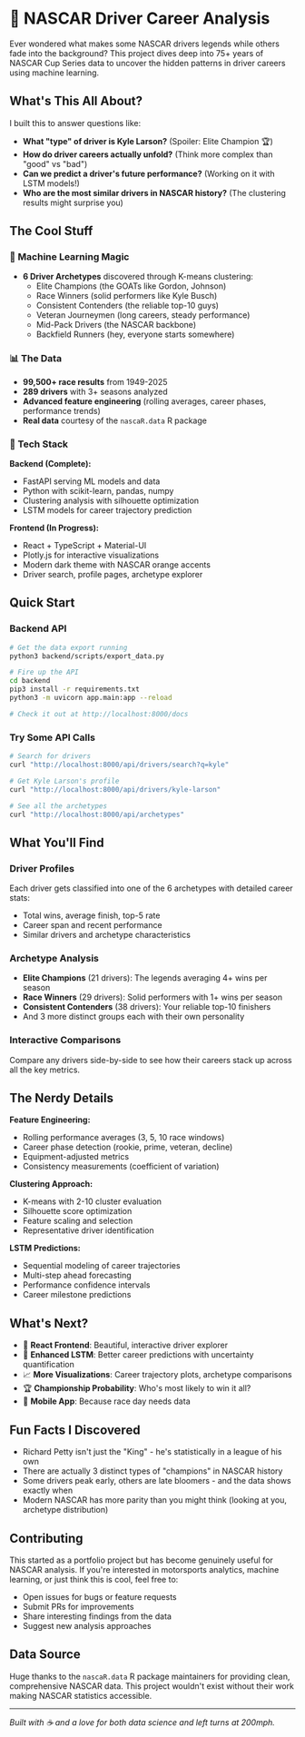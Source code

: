 # 🏁 NASCAR Driver Career Analysis

Ever wondered what makes some NASCAR drivers legends while others fade into the background? This project dives deep into 75+ years of NASCAR Cup Series data to uncover the hidden patterns in driver careers using machine learning.

## What's This All About?

I built this to answer questions like:
- **What "type" of driver is Kyle Larson?** (Spoiler: Elite Champion 🏆)
- **How do driver careers actually unfold?** (Think more complex than "good" vs "bad")
- **Can we predict a driver's future performance?** (Working on it with LSTM models!)
- **Who are the most similar drivers in NASCAR history?** (The clustering results might surprise you)

## The Cool Stuff

### 🤖 Machine Learning Magic
- **6 Driver Archetypes** discovered through K-means clustering:
  - Elite Champions (the GOATs like Gordon, Johnson)
  - Race Winners (solid performers like Kyle Busch)
  - Consistent Contenders (the reliable top-10 guys)
  - Veteran Journeymen (long careers, steady performance)
  - Mid-Pack Drivers (the NASCAR backbone)
  - Backfield Runners (hey, everyone starts somewhere)

### 📊 The Data
- **99,500+ race results** from 1949-2025
- **289 drivers** with 3+ seasons analyzed
- **Advanced feature engineering** (rolling averages, career phases, performance trends)
- **Real data** courtesy of the `nascaR.data` R package

### 🚀 Tech Stack
**Backend (Complete):**
- FastAPI serving ML models and data
- Python with scikit-learn, pandas, numpy
- Clustering analysis with silhouette optimization
- LSTM models for career trajectory prediction

**Frontend (In Progress):**
- React + TypeScript + Material-UI
- Plotly.js for interactive visualizations
- Modern dark theme with NASCAR orange accents
- Driver search, profile pages, archetype explorer

## Quick Start

### Backend API
```bash
# Get the data export running
python3 backend/scripts/export_data.py

# Fire up the API
cd backend
pip3 install -r requirements.txt
python3 -m uvicorn app.main:app --reload

# Check it out at http://localhost:8000/docs
```

### Try Some API Calls
```bash
# Search for drivers
curl "http://localhost:8000/api/drivers/search?q=kyle"

# Get Kyle Larson's profile
curl "http://localhost:8000/api/drivers/kyle-larson"

# See all the archetypes
curl "http://localhost:8000/api/archetypes"
```

## What You'll Find

### Driver Profiles
Each driver gets classified into one of the 6 archetypes with detailed career stats:
- Total wins, average finish, top-5 rate
- Career span and recent performance
- Similar drivers and archetype characteristics

### Archetype Analysis
- **Elite Champions** (21 drivers): The legends averaging 4+ wins per season
- **Race Winners** (29 drivers): Solid performers with 1+ wins per season
- **Consistent Contenders** (38 drivers): Your reliable top-10 finishers
- And 3 more distinct groups each with their own personality

### Interactive Comparisons
Compare any drivers side-by-side to see how their careers stack up across all the key metrics.

## The Nerdy Details

**Feature Engineering:**
- Rolling performance averages (3, 5, 10 race windows)
- Career phase detection (rookie, prime, veteran, decline)
- Equipment-adjusted metrics
- Consistency measurements (coefficient of variation)

**Clustering Approach:**
- K-means with 2-10 cluster evaluation
- Silhouette score optimization
- Feature scaling and selection
- Representative driver identification

**LSTM Predictions:**
- Sequential modeling of career trajectories
- Multi-step ahead forecasting
- Performance confidence intervals
- Career milestone predictions

## What's Next?

- 🎨 **React Frontend**: Beautiful, interactive driver explorer
- 🧠 **Enhanced LSTM**: Better career predictions with uncertainty quantification
- 📈 **More Visualizations**: Career trajectory plots, archetype comparisons
- 🏆 **Championship Probability**: Who's most likely to win it all?
- 📱 **Mobile App**: Because race day needs data

## Fun Facts I Discovered

- Richard Petty isn't just the "King" - he's statistically in a league of his own
- There are actually 3 distinct types of "champions" in NASCAR history
- Some drivers peak early, others are late bloomers - and the data shows exactly when
- Modern NASCAR has more parity than you might think (looking at you, archetype distribution)

## Contributing

This started as a portfolio project but has become genuinely useful for NASCAR analysis. If you're interested in motorsports analytics, machine learning, or just think this is cool, feel free to:

- Open issues for bugs or feature requests
- Submit PRs for improvements
- Share interesting findings from the data
- Suggest new analysis approaches

## Data Source

Huge thanks to the `nascaR.data` R package maintainers for providing clean, comprehensive NASCAR data. This project wouldn't exist without their work making NASCAR statistics accessible.

---

*Built with ☕ and a love for both data science and left turns at 200mph.*